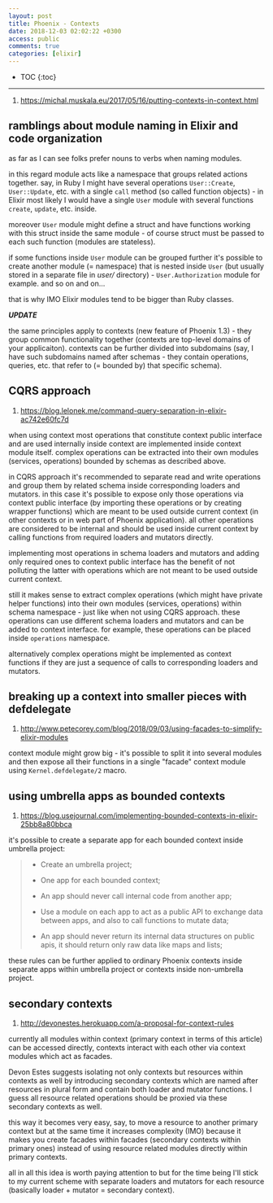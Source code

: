 ```yaml
---
layout: post
title: Phoenix - Contexts
date: 2018-12-03 02:02:22 +0300
access: public
comments: true
categories: [elixir]
---
```


<!-- more -->

* TOC
{:toc}
<hr>

1. <https://michal.muskala.eu/2017/05/16/putting-contexts-in-context.html>

ramblings about module naming in Elixir and code organization
-------------------------------------------------------------

as far as I can see folks prefer nouns to verbs when naming modules.

in this regard module acts like a namespace that groups related actions together.
say, in Ruby I might have several operations `User::Create`, `User::Update`, etc.
with a single `call` method (so called function objects) - in Elixir most likely
I would have a single `User` module with several functions `create`, `update`,
etc. inside.

moreover `User` module might define a struct and have functions working with
this struct inside the same module - of course struct must be passed to each
such function (modules are stateless).

if some functions inside `User` module can be grouped further it's possible to
create another module (= namespace) that is nested inside `User` (but usually
stored in a separate file in _user/_ directory) - `User.Authorization` module
for example. and so on and on...

that is why IMO Elixir modules tend to be bigger than Ruby classes.

***UPDATE***

the same principles apply to contexts (new feature of Phoenix 1.3) - they
group common functionality together (contexts are top-level domains of your
applicaiton). contexts can be further divided into subdomains (say, I have
such subdomains named after schemas - they contain operations, queries, etc.
that refer to (= bounded by) that specific schema).

CQRS approach
-------------

1. <https://blog.lelonek.me/command-query-separation-in-elixir-ac742e60fc7d>

when using context most operations that constitute context public interface
and are used internally inside context are implemented inside context module
itself. complex operations can be extracted into their own modules (services,
operations) bounded by schemas as described above.

in CQRS approach it's recommended to separate read and write operations and
group them by related schema inside corresponding loaders and mutators. in
this case it's possible to expose only those operations via context public
interface (by importing these operations or by creating wrapper functions)
which are meant to be used outside current context (in other contexts or in
web part of Phoenix application). all other operations are considered to be
internal and should be used inside current context by calling functions from
required loaders and mutators directly.

implementing most operations in schema loaders and mutators and adding only
required ones to context public interface has the benefit of not polluting
the latter with operations which are not meant to be used outside current
context.

still it makes sense to extract complex operations (which might have private
helper functions) into their own modules (services, operations) within schema
namespace - just like when not using CQRS approach. these operations can use
different schema loaders and mutators and can be added to context interface.
for example, these operations can be placed inside `operations` namespace.

alternatively complex operations might be implemented as context functions
if they are just a sequence of calls to corresponding loaders and mutators.

breaking up a context into smaller pieces with defdelegate
----------------------------------------------------------

1. <http://www.petecorey.com/blog/2018/09/03/using-facades-to-simplify-elixir-modules>

context module might grow big - it's possible to split it into several modules
and then expose all their functions in a single "facade" context module using
`Kernel.defdelegate/2` macro.

using umbrella apps as bounded contexts
---------------------------------------

1. <https://blog.usejournal.com/implementing-bounded-contexts-in-elixir-25bb8a80bbca>

it's possible to create a separate app for each bounded context inside umbrella
project:

> - Create an umbrella project;
>
> - One app for each bounded context;
>
> - An app should never call internal code from another app;
>
> - Use a module on each app to act as a public API to exchange data between
>   apps, and also to call functions to mutate data;
>
> - An app should never return its internal data structures on public apis,
>   it should return only raw data like maps and lists;

these rules can be further applied to ordinary Phoenix contexts inside separate
apps within umbrella project or contexts inside non-umbrella project.

secondary contexts
------------------

1. <http://devonestes.herokuapp.com/a-proposal-for-context-rules>

currently all modules within context (primary context in terms of this article)
can be accessed directly, contexts interact with each other via context modules
which act as facades.

Devon Estes suggests isolating not only contexts but resources within contexts
as well by introducing secondary contexts which are named after resources in
plural form and contain both loader and mutator functions. I guess all resource
related operations should be proxied via these secondary contexts as well.

this way it becomes very easy, say, to move a resource to another primary
context but at the same time it increases complexity (IMO) because it makes
you create facades within facades (secondary contexts within primary ones)
instead of using resource related modules directly within primary contexts.

all in all this idea is worth paying attention to but for the time being I'll
stick to my current scheme with separate loaders and mutators for each resource
(basically loader + mutator = secondary context).
